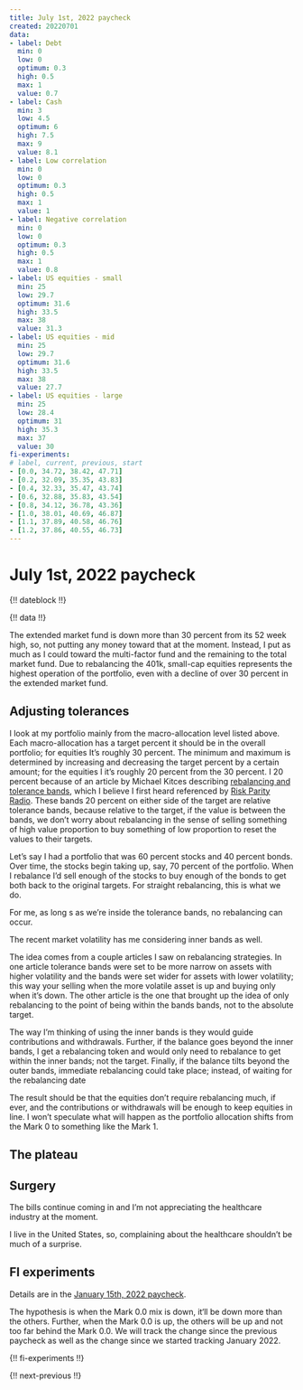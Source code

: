 ```yaml
---
title: July 1st, 2022 paycheck
created: 20220701
data:
- label: Debt
  min: 0
  low: 0
  optimum: 0.3
  high: 0.5
  max: 1
  value: 0.7
- label: Cash
  min: 3
  low: 4.5
  optimum: 6
  high: 7.5
  max: 9
  value: 8.1
- label: Low correlation
  min: 0
  low: 0
  optimum: 0.3
  high: 0.5
  max: 1
  value: 1
- label: Negative correlation
  min: 0
  low: 0
  optimum: 0.3
  high: 0.5
  max: 1
  value: 0.8
- label: US equities - small
  min: 25
  low: 29.7
  optimum: 31.6
  high: 33.5
  max: 38
  value: 31.3
- label: US equities - mid
  min: 25
  low: 29.7
  optimum: 31.6
  high: 33.5
  max: 38
  value: 27.7
- label: US equities - large
  min: 25
  low: 28.4
  optimum: 31
  high: 35.3
  max: 37
  value: 30
fi-experiments:
# label, current, previous, start
- [0.0, 34.72, 38.42, 47.71]
- [0.2, 32.09, 35.35, 43.83]
- [0.4, 32.33, 35.47, 43.74]
- [0.6, 32.88, 35.83, 43.54]
- [0.8, 34.12, 36.78, 43.36]
- [1.0, 38.01, 40.69, 46.87]
- [1.1, 37.89, 40.58, 46.76]
- [1.2, 37.86, 40.55, 46.73]
---
```


# July 1st, 2022 paycheck

{!! dateblock !!}

{!! data !!}

The extended market fund is down more than 30 percent from its 52 week high, so, not putting any money toward that at the moment. Instead, I put as much as I could toward the multi-factor fund and the remaining to the total market fund. Due to rebalancing the 401k, small-cap equities represents the highest operation of the portfolio, even with a decline of over 30 percent in the extended market fund.

## Adjusting tolerances

I look at my portfolio mainly from the macro-allocation level listed above. Each macro-allocation has a target percent it should be in the overall portfolio; for equities It’s roughly 30 percent. The minimum and maximum is determined by increasing and decreasing the target percent by a certain amount; for the equities I it’s roughly 20 percent from the 30 percent. I 20 percent because of an article by Michael Kitces describing [rebalancing and tolerance bands](https://www.kitces.com/blog/best-opportunistic-rebalancing-frequency-time-horizons-vs-tolerance-band-thresholds/), which I believe I first heard referenced by [Risk Parity Radio](https://www.kitces.com/blog/best-opportunistic-rebalancing-frequency-time-horizons-vs-tolerance-band-thresholds/). These bands 20 percent on either side of the target are relative tolerance bands, because relative to the target, if the value is between the bands, we don’t worry about rebalancing in the sense of selling something of high value proportion to buy something of low proportion to reset the values to their targets. 

Let’s say I had a portfolio that was 60 percent stocks and 40 percent bonds. Over time, the stocks begin taking up, say, 70 percent of the portfolio. When I rebalance I’d sell enough of the stocks to buy enough of the bonds to get both back to the original targets. For straight rebalancing, this is what we do. 

For me, as long s as we’re inside the tolerance bands, no rebalancing can occur.

The recent market volatility has me considering inner bands as well.

The idea comes from a couple articles I saw on rebalancing strategies. In one article tolerance bands were set to be more narrow on assets with higher volatility and the bands were set wider for assets with lower volatility; this way your selling when the more volatile asset is up and buying only when it’s down. The other article is the one that brought up the idea of only rebalancing to the point of being within the bands bands, not to the absolute target. 

The way I’m thinking of using the inner bands is they would guide contributions and withdrawals. Further, if the balance goes beyond the inner bands, I get a rebalancing token and would only need to rebalance to get within the inner bands; not the target. Finally, if the balance tilts beyond the outer bands, immediate rebalancing could take place; instead, of waiting for the rebalancing date 

The result should be that the equities don’t require rebalancing much, if ever, and the contributions or withdrawals will be enough to keep equities in line. I won’t speculate what will happen as the portfolio allocation shifts from the Mark 0 to something like the Mark 1.

## The plateau

## Surgery

The bills continue coming in and I’m not appreciating the healthcare industry at the moment.

I live in the United States, so, complaining about the healthcare shouldn’t be much of a surprise.

## FI experiments

Details are in the [January 15th, 2022 paycheck](https://joshbruce.com/finances/building-wealth-paycheck-to-paycheck/20220115/#fi-experiments).

The hypothesis is when the Mark 0.0 mix is down, it‘ll be down more than the others. Further, when the Mark 0.0 is up, the others will be up and not too far behind the Mark 0.0. We will track the change since the previous paycheck as well as the change since we started tracking January 2022.

{!! fi-experiments !!}

{!! next-previous !!}
